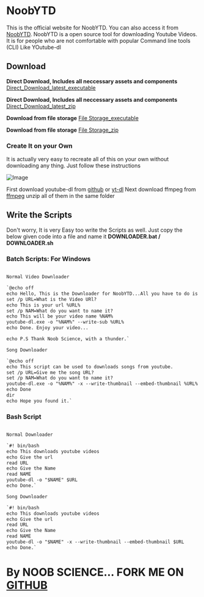 # **NoobYTD**

This is the official website for NoobYTD. You can also access it from [NoobYTD](https://kutt.it/NoobYTD).
NoobYTD is a open source tool for downloading Youtube Videos. It is for people who are not comfortable with popular Command line tools (CLI) Like YOutube-dl

## Download

**Direct Download, Includes all neccessary assets and components** [Direct_Download_latest_executable](https://github.com/newtoallofthis123/NoobYTD/releases/download/V101/Direct_Download_Windows_V101.exe)

**Direct Download, Includes all neccessary assets and components** [Direct_Download_latest_zip](https://github.com/newtoallofthis123/NoobYTD/releases/download/V101/Direct_Download_Windows_V101.zip)

**Download from file storage** [File Storage_executable]()

**Download from file storage** [File Storage_zip]()



### Create It on your Own
It is actually very easy to recreate all of this on your own without downloading any thing. Just follow these instructions

![Image](https://external-content.duckduckgo.com/iu/?u=https%3A%2F%2Ftse3.mm.bing.net%2Fth%3Fid%3DOIP.ZZYk4tA-1NDn29IfQjbtBAHaEK%26pid%3DApi&f=1)

 First download youtube-dl from [github](https://github.com/ytdl-org/youtube-dl) or [yt-dl](https://youtube-dl.org/)
 Next download ffmpeg from [ffmpeg](https://ffmpeg.org)
 unzip all of them in the same folder
 
 ## Write the Scripts
 Don't worry, It is very Easy too write the Scripts as well. Just copy the below given code into a file and name it **DOWNLOADER.bat / DOWNLOADER.sh**
 
 ### Batch Scripts: For Windows
 
 ```markdown
 
 Normal Video Downloader

`@echo off
echo Hello, This is the Downloader for NoobYTD...All you have to do is to give it a url.
set /p URL=What is the Video URl?
echo This is your url %URL%
set /p NAM=What do you want to name it?
echo This will be your video name %NAM%
youtube-dl.exe -o "%NAM%" --write-sub %URL%
echo Done. Enjoy your video...

echo P.S Thank Noob Science, with a thunder.`

Song Downloader

`@echo off
echo This script can be used to downloads songs from youtube.
set /p URL=Give me the song URL?
set /p NAM=What do you want to name it?
youtube-dl.exe -o "%NAM%" -x --write-thumbnail --embed-thumbnail %URL%
echo Done
dir
echo Hope you found it.`
 ```
 
 ### Bash Script
 
 ```markdown

Normal Downloader

`#! bin/bash
 echo This downloads youtube videos
 echo Give the url
 read URL
 echo Give the Name
 read NAME
 youtube-dl -o "$NAME" $URL
 echo Done.`

Song Downloader

`#! bin/bash
 echo This downloads youtube videos
 echo Give the url
 read URL
 echo Give the Name
 read NAME
 youtube-dl -o "$NAME" -x --write-thumbnail --embed-thumbnail $URL
 echo Done.`
 ```
# By NOOB SCIENCE... FORK ME ON [GITHUB](https://github.com/newtoallofthis123/NoobYTD)
 
 
